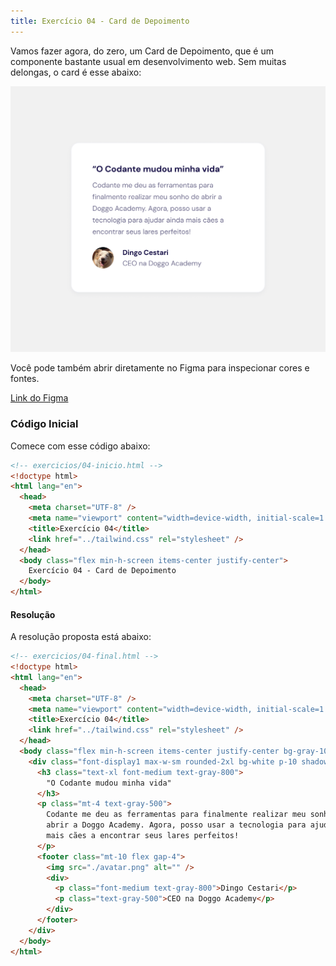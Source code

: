 ```yaml
---
title: Exercício 04 - Card de Depoimento
---
```


Vamos fazer agora, do zero, um Card de Depoimento, que é um componente bastante usual em desenvolvimento web. Sem muitas delongas, o  card é esse abaixo:

![Card de Testimonial](image-10.png)

Você pode também abrir diretamente no Figma para inspecionar cores e fontes.

[Link do Figma](https://www.figma.com/design/eZhlJehlg7pQNTb2ghaKmt/TailwindCSS---Exerc%C3%ADcios?node-id=3-27&m=dev&t=kDraca2deIecUPoQ-1)

### Código Inicial

Comece com esse código abaixo:

```html
<!-- exercicios/04-inicio.html -->
<!doctype html>
<html lang="en">
  <head>
    <meta charset="UTF-8" />
    <meta name="viewport" content="width=device-width, initial-scale=1.0" />
    <title>Exercício 04</title>
    <link href="../tailwind.css" rel="stylesheet" />
  </head>
  <body class="flex min-h-screen items-center justify-center">
    Exercício 04 - Card de Depoimento
  </body>
</html>
```

#### Resolução

A resolução proposta está abaixo:

```html
<!-- exercicios/04-final.html -->
<!doctype html>
<html lang="en">
  <head>
    <meta charset="UTF-8" />
    <meta name="viewport" content="width=device-width, initial-scale=1.0" />
    <title>Exercício 04</title>
    <link href="../tailwind.css" rel="stylesheet" />
  </head>
  <body class="flex min-h-screen items-center justify-center bg-gray-100">
    <div class="font-display1 max-w-sm rounded-2xl bg-white p-10 shadow-2xl">
      <h3 class="text-xl font-medium text-gray-800">
        "O Codante mudou minha vida"
      </h3>
      <p class="mt-4 text-gray-500">
        Codante me deu as ferramentas para finalmente realizar meu sonho de
        abrir a Doggo Academy. Agora, posso usar a tecnologia para ajudar ainda
        mais cães a encontrar seus lares perfeitos!
      </p>
      <footer class="mt-10 flex gap-4">
        <img src="./avatar.png" alt="" />
        <div>
          <p class="font-medium text-gray-800">Dingo Cestari</p>
          <p class="text-gray-500">CEO na Doggo Academy</p>
        </div>
      </footer>
    </div>
  </body>
</html>

```

